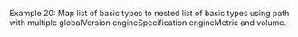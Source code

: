 Example 20:
Map list of basic types to nested list of basic types using path with multiple globalVersion engineSpecification
engineMetric and volume.